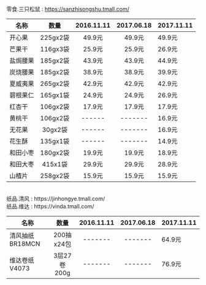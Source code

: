 零食.三只松鼠 : https://sanzhisongshu.tmall.com/<br>

| 名称 |  数量  | 2016.11.11 | 2017.06.18 | 2017.11.11 |
| --- |  :---: | :-------: | :---------: | --------- |
| 开心果 | 225gx2袋 | 49.9元 | 49.9元 | 49.9元 |
| 芒果干 | 116gx3袋 | 25.9元 | 25.9元 | 26.9元 |
| 盐焗腰果 | 185gx2袋 | 43.9元 | 43.9元 | 44.9元 |
| 炭烧腰果 | 185gx2袋 | 38.9元 | 38.9元 | 39.9元 |
| 夏威夷果 | 265gx2袋 | 42.9元 | 42.9元 | 42.9元 |
| 碧根果仁 | 165gx1袋 | 24.9元 | 24.9元 | 26.9元 |
| 红杏干 | 106gx2袋 | 17.9元 | 17.9元 | 17.9元 |
| 黄桃干 | 106gx2袋 | ------ | ------- | 16.9元 |
| 无花果 | 30gx2袋 | ------ | ------- | 16.9元 |
| 花生酥 | 135gx1袋 | ------ | ------- | 14.9元 |
| 和田小枣 | 180gx2袋 | 19.9元 | 19.9元 | 18.9元 |
| 和田大枣 | 415x1袋 | 29.9元 | 29.9元 | 28.9元 |
| 山楂片 | 258gx2袋 | 15.9元 | 15.9元 | 15.9元 |

<br>
纸品.清风 : https://jinhongye.tmall.com/<br>
纸品.维达 : https://vinda.tmall.com/<br>

| 名称 |  数量  | 2016.11.11 | 2017.06.18 | 2017.11.11 |
| --- |  :---: | :-------: | :---------: | --------- |
| 清风抽纸BR18MCN | 200抽x24包 | ------- | ------- | 64.9元 |
| 维达卷纸V4073 | 3层27卷200g | ------- | ------- | 76.9元 |


  




